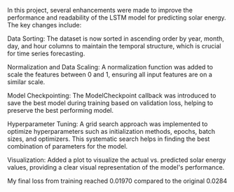 In this project, several enhancements were made to improve the performance and readability of the LSTM model for predicting solar energy. The key changes include:

Data Sorting: The dataset is now sorted in ascending order by year, month, day, and hour columns to maintain the temporal structure, which is crucial for time series forecasting.

Normalization and Data Scaling: A normalization function was added to scale the features between 0 and 1, ensuring all input features are on a similar scale.

Model Checkpointing: The ModelCheckpoint callback was introduced to save the best model during training based on validation loss, helping to preserve the best performing model.

Hyperparameter Tuning: A grid search approach was implemented to optimize hyperparameters such as initialization methods, epochs, batch sizes, and optimizers. This systematic search helps in finding the best combination of parameters for the model.

Visualization: Added a plot to visualize the actual vs. predicted solar energy values, providing a clear visual representation of the model's performance.

My final loss from training reached 0.01970 compared to the original 0.0284
